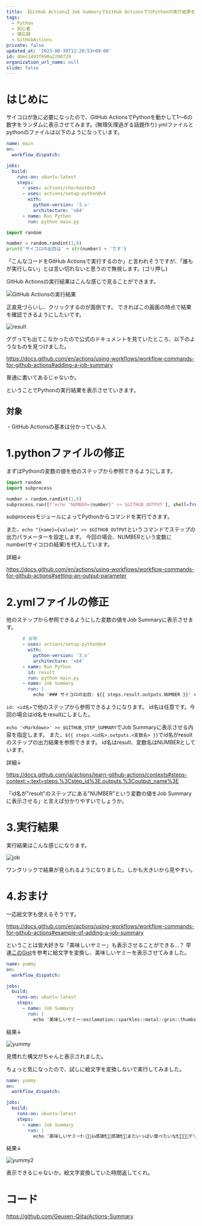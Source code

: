 ```yaml
---
title: 【GitHub Actions】Job SummaryでGitHub ActionsでのPythonの実行結果を見やすくする
tags:
  - Python
  - 初心者
  - 備忘録
  - GitHubActions
private: false
updated_at: '2023-08-30T12:20:53+09:00'
id: dbec1493f690a2290729
organization_url_name: null
slide: false
---
```

# はじめに

サイコロが急に必要になったので、GitHub ActionsでPythonを動かして1～6の数字をランダムに表示させてみます。(無理矢理過ぎる話題作り)
ymlファイルとpythonのファイルは以下のようになっています。

```yaml:main.yml
name: main
on:
  workflow_dispatch:

jobs:
  build:
    runs-on: ubuntu-latest
    steps:
      - uses: actions/checkout@v3
      - uses: actions/setup-python@v4
        with:
          python-version: '3.x'
          architecture: 'x64'
      - name: Run Python
        run: python main.py
```

```python:main.py
import random

number = random.randint(1,6)
print('サイコロの出目は' + str(number) + 'です')
```

「こんなコードをGitHub Actionsで実行するのか」と言われそうですが、「誰もが実行しない」とは言い切れないと思うので無視します。(ゴリ押し)

GitHub Actionsの実行結果はこんな感じで見ることができます。

![GitHub Actionsの実行結果](https://raw.githubusercontent.com/SoniPana/Qiita_SoniPana/main/image/23/02/19/open.gif)

正直見づらいし、クリックするのが面倒です。
できればこの画面の時点で結果を確認できるようにしたいです。

![result](https://raw.githubusercontent.com/SoniPana/Qiita_SoniPana/main/image/23/02/19/summary_page.png)

ググっても出てこなかったので公式のドキュメントを見ていたところ、以下のようなものを見つけました。

https://docs.github.com/en/actions/using-workflows/workflow-commands-for-github-actions#adding-a-job-summary

普通に書いてあるじゃないか。

ということでPythonの実行結果を表示させていきます。


## 対象

・GitHub Actionsの基本は分かっている人

# 1.pythonファイルの修正

まずはPythonの変数の値を他のステップから参照できるようにします。

```python:main.py
import random
import subprocess

number = random.randint(1,6)
subprocess.run([f'echo "NUMBER={number}" >> $GITHUB_OUTPUT'], shell=True)
```

subprocessモジュールによってPythonからコマンドを実行できます。

また、```echo "{name}={value}" >> $GITHUB_OUTPUT```というコマンドでステップの出力パラメーターを設定します。
今回の場合、NUMBERという変数にnumber(サイコロの結果)を代入しています。

詳細↓

https://docs.github.com/en/actions/using-workflows/workflow-commands-for-github-actions#setting-an-output-parameter

# 2.ymlファイルの修正

他のステップから参照できるようにした変数の値をJob Summaryに表示させます。

```yaml:main.yml
      # 省略
      - uses: actions/setup-python@v4
        with:
          python-version: '3.x'
          architecture: 'x64'
      - name: Run Python
        id: result
        run: python main.py
      - name: Job Summary
        run: |
          echo '### サイコロの出目: ${{ steps.result.outputs.NUMBER }}' >> $GITHUB_STEP_SUMMARY
```

```id: <id名>```で他のステップから参照できるようになります。
id名は任意です。今回の場合はid名をresultにしました。

```echo '<Markdown>' >> $GITHUB_STEP_SUMMARY```でJob Summaryに表示させる内容を指定します。
また、```${{ steps.<id名>.outputs.<変数名> }}```でid名がresultのステップの出力結果を参照できます。
id名はresult、変数名はNUMBERとしています。

詳細↓

https://docs.github.com/ja/actions/learn-github-actions/contexts#steps-context:~:text=steps.%3Cstep_id%3E.outputs.%3Coutput_name%3E

「id名が"result"のステップにある"NUMBER"という変数の値をJob Summaryに表示させる」と言えば分かりやすいでしょうか。

# 3.実行結果

実行結果はこんな感じになります。

![job](https://raw.githubusercontent.com/Geusen/Qiita_Geusen/main/image/23/02/19/job.gif)

ワンクリックで結果が見られるようになりました。しかも大きいから見やすい。

# 4.おまけ

一応絵文字も使えるそうです。

https://docs.github.com/en/actions/using-workflows/workflow-commands-for-github-actions#example-of-adding-a-job-summary

ということは皆大好きな「美味しいヤミー」も表示させることができる...？
早速[このGist](https://gist.github.com/rxaviers/7360908)を参考に絵文字を変換し、美味しいヤミーを表示させてみました。


```yaml:yummy.yml
name: yummy
on:
  workflow_dispatch:

jobs:
  build:
    runs-on: ubuntu-latest
    steps:
      - name: Job Summary
        run: |
          echo '美味しいヤミー:exclamation::sparkles::metal::grin::thumbsup:感謝:exclamation::raised_hands::sparkles:感謝:exclamation::raised_hands::sparkles:またいっぱい食べたいな:exclamation::meat_on_bone::yum::fork_and_knife::sparkles:デリシャッ‼️:pray::sparkles:ｼｬ‼️:pray::sparkles: ｼｬ‼️:pray::sparkles: ｼｬ‼️:pray::sparkles: ｼｬ‼️:pray::sparkles: ｼｬ‼️:pray::sparkles: ｼｬｯｯ‼ハッピー:star2:スマイル:exclamation::point_right::grin::point_left:' >> $GITHUB_STEP_SUMMARY
```

結果↓

![yummy](https://raw.githubusercontent.com/SoniPana/Qiita_SoniPana/main/image/23/02/19/yummy2.png)

見慣れた構文がちゃんと表示されました。

ちょっと気になったので、試しに絵文字を変換しないで実行してみました。

```yaml:yummy.yml
name: yummy
on:
  workflow_dispatch:

jobs:
  build:
    runs-on: ubuntu-latest
    steps:
      - name: Job Summary
        run: |
          echo '美味しいヤミー❗️✨🤟😁👍感謝❗️🙌✨感謝❗️🙌✨またいっぱい食べたいな❗️🍖😋🍴✨デリシャッ‼️🙏✨ｼｬ‼️🙏✨ ｼｬ‼️🙏✨ ｼｬ‼️🙏✨ ｼｬ‼️🙏✨ ｼｬ‼️🙏✨ ｼｬｯｯ‼ハッピー🌟スマイル❗️👉😁👈' >> $GITHUB_STEP_SUMMARY
```

結果↓

![yummy2](https://raw.githubusercontent.com/SoniPana/Qiita_SoniPana/main/image/23/02/19/yummy3.png)

表示できるじゃないか。絵文字変換していた時間返してくれ。

# コード

https://github.com/Geusen-Qiita/Actions-Summary
